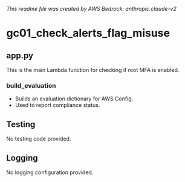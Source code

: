 *This readme file was created by AWS Bedrock: anthropic.claude-v2*

# gc01_check_alerts_flag_misuse

## app.py

This is the main Lambda function for checking if root MFA is enabled.

### build_evaluation
- Builds an evaluation dictionary for AWS Config.
- Used to report compliance status.

## Testing
No testing code provided.

## Logging
No logging configuration provided.
